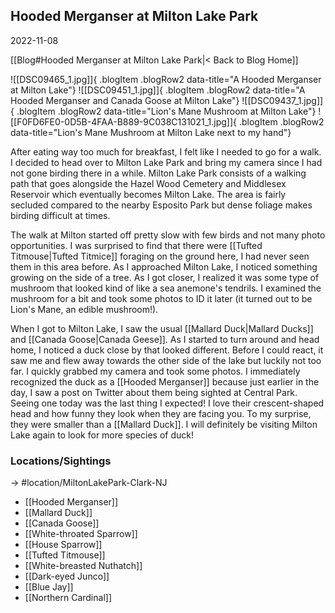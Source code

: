 
## Hooded Merganser at Milton Lake Park
2022-11-08

[[Blog#Hooded Merganser at Milton Lake Park|< Back to Blog Home]]

![[DSC09465_1.jpg]]{ .blogItem .blogRow2 data-title="A Hooded Merganser at Milton Lake"}
![[DSC09451_1.jpg]]{ .blogItem .blogRow2 data-title="A Hooded Merganser and Canada Goose at Milton Lake"}
![[DSC09437_1.jpg]]{ .blogItem .blogRow2 data-title="Lion's Mane Mushroom at Milton Lake"}
![[F0FD6FE0-0D5B-4FAA-B889-9C038C131021_1.jpg]]{ .blogItem .blogRow2 data-title="Lion's Mane Mushroom at Milton Lake next to my hand"}

After eating way too much for breakfast, I felt like I needed to go for a walk. I decided to head over to Milton Lake Park and bring my camera since I had not gone birding there in a while. Milton Lake Park consists of a walking path that goes alongside the Hazel Wood Cemetery and Middlesex Reservoir which eventually becomes Milton Lake. The area is fairly secluded compared to the nearby Esposito Park but dense foliage makes birding difficult at times.

The walk at Milton started off pretty slow with few birds and not many photo opportunities. I was surprised to find that there were [[Tufted Titmouse|Tufted Titmice]] foraging on the ground here, I had never seen them in this area before. As I approached Milton Lake, I noticed something growing on the side of a tree. As I got closer, I realized it was some type of mushroom that looked kind of like a sea anemone's tendrils. I examined the mushroom for a bit and took some photos to ID it later (it turned out to be Lion's Mane, an edible mushroom!).

When I got to Milton Lake, I saw the usual [[Mallard Duck|Mallard Ducks]] and [[Canada Goose|Canada Geese]]. As I started to turn around and head home, I noticed a duck close by that looked different. Before I could react, it saw me and flew away towards the other side of the lake but luckily not too far. I quickly grabbed my camera and took some photos. I immediately recognized the duck as a [[Hooded Merganser]] because just earlier in the day, I saw a post on Twitter about them being sighted at Central Park. Seeing one today was the last thing I expected! I love their crescent-shaped head and how funny they look when they are facing you. To my surprise, they were smaller than a [[Mallard Duck]]. I will definitely be visiting Milton Lake again to look for more species of duck!

### Locations/Sightings

-> #location/MiltonLakePark-Clark-NJ 

- [[Hooded Merganser]]
- [[Mallard Duck]]
- [[Canada Goose]]
- [[White-throated Sparrow]]
- [[House Sparrow]]
- [[Tufted Titmouse]]
- [[White-breasted Nuthatch]]
- [[Dark-eyed Junco]]
- [[Blue Jay]]
- [[Northern Cardinal]]